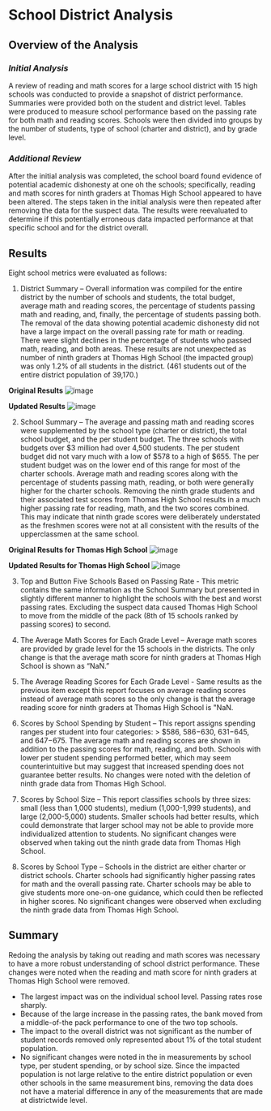# School District Analysis
## Overview of the Analysis
### _Initial Analysis_
A review of reading and math scores for a large school district with 15 high schools was conducted to provide a snapshot of district performance. Summaries were provided both on the student and district level.  Tables were produced to measure school performance based on the passing rate for both math and reading scores.  Schools were then divided into groups by the number of students, type of school (charter and district), and by grade level.
### _Additional Review_
After the initial analysis was completed, the school board found evidence of potential academic dishonesty at one oh the schools; specifically, reading and math scores for ninth graders at Thomas High School appeared to have been altered. The steps taken in the initial analysis were then repeated after removing the data for the suspect data.  The results were reevaluated to determine if this potentially erroneous data impacted performance at that specific school and for the district overall.
## Results
Eight school metrics were evaluated as follows:
1. District Summary – Overall information was compiled for the entire district by the number of schools and students, the total budget, average math and reading scores, the percentage of students passing math and reading, and, finally, the percentage of students passing both.  The removal of the data showing potential academic dishonesty did not have a large impact on the overall passing rate for math or reading.  There were slight declines in the percentage of students who passed math, reading, and both areas.  These results are not unexpected as number of ninth graders at Thomas High School (the impacted group) was only 1.2% of all students in the district. (461 students out of the entire district population of 39,170.)

**Original Results**
![image](https://user-images.githubusercontent.com/106293233/177030106-5710b422-cc50-411b-90c3-58fede53c79e.png)

**Updated Results**
![image](https://user-images.githubusercontent.com/106293233/177030269-70cdf637-dc1d-470f-8868-695dfc36df44.png)

2. School Summary – The average and passing math and reading scores were supplemented by the school type (charter or district), the total school budget, and the per student budget.  The three schools with budgets over $3 million had over 4,500 students.  The per student budget did not vary much with a low of $578 to a high of $655.  The per student budget was on the lower end of this range for most of the charter schools.  Average math and reading scores along with the percentage of students passing math, reading, or both were generally higher for the charter schools.  Removing the ninth grade students and their associated test scores from Thomas High School results in a much higher passing rate for reading, math, and the two scores combined.  This may indicate that ninth grade scores were deliberately understated as the freshmen scores were not at all consistent with the results of the upperclassmen at the same school.

**Original Results for Thomas High School**
![image](https://user-images.githubusercontent.com/106293233/177031504-1cfc2b61-76e6-4a71-82a8-d16b6bc9deb9.png)

**Updated Results for Thomas High School**
![image](https://user-images.githubusercontent.com/106293233/177031528-ba69bcf3-2ada-47b7-a870-d525df811b3a.png)

3. Top and Button Five Schools Based on Passing Rate - This metric contains the same information as the School Summary but presented in slightly different manner to highlight the schools with the best and worst passing rates.  Excluding the suspect data caused Thomas High School to move from the middle of the pack (8th of 15 schools ranked by passing scores) to second.

4. The Average Math Scores for Each Grade Level – Average math scores are provided by grade level for the 15 schools in the districts.  The only change is that the average math score for ninth graders at Thomas High School is shown as “NaN.”

5. The Average Reading Scores for Each Grade Level - Same results as the previous item except this report focuses on average reading scores instead of average math scores so the only change is that the average reading score for ninth graders at Thomas High School is "NaN.

6. Scores by School Spending by Student – This report assigns spending ranges per student into four categories: > $586, $586-$630, $631-$645, and $647-$675.  The average math and reading scores are shown in addition to the passing scores for math, reading, and both.  Schools with lower per student spending performed better, which may seem counterintuitive but may suggest that increased spending does not guarantee better results.  No changes were noted with the deletion of ninth grade data from Thomas High School.  

7. Scores by School Size – This report classifies schools by three sizes: small (less than 1,000 students), medium (1,000-1,999 students), and large (2,000-5,000) students.  Smaller schools had better results, which could demonstrate that larger school may not be able to provide more individualized attention to students.  No significant changes were observed when taking out the ninth grade data from Thomas High School.

8. Scores by School Type – Schools in the district are either charter or district schools.  Charter schools had significantly higher passing rates for math and the overall passing rate.  Charter schools may be able to give students more one-on-one guidance, which could then be reflected in higher scores.  No significant changes were observed when excluding the ninth grade data from Thomas High School.

## Summary
Redoing the analysis by taking out reading and math scores was necessary to have a more robust understanding of school district performance.  These changes were noted when the reading and math score for ninth graders at Thomas High School were removed.
- The largest impact was on the individual school level.  Passing rates rose sharply.
- Because of the large increase in the passing rates, the bank moved from a middle-of-the pack performance to one of the two top schools.
- The impact to the overall district was not significant as the number of student records removed only represented about 1% of the total student population.
- No significant changes were noted in the in measurements by school type, per student spending, or by school size.  Since the impacted population is not large relative to the entire district population or even other schools in the same measurement bins, removing the data does not have a material difference in any of the measurements that are made at districtwide level.

